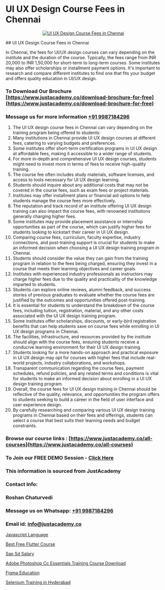 # UI UX Design Course Fees in Chennai

<p align="center">
  <a href="https://justacademy.co/all-courses">
    <img src="https://i.ibb.co/P5KtSQ2/ui-ux.png" alt="UI UX Design Course Fees in Chennai">
  </a>
</p>
## UI UX Design Course Fees in Chennai

In Chennai, the fees for UI/UX design courses can vary depending on the institute and the duration of the course. Typically, the fees range from INR 20,000 to INR 1,50,000 for short-term to long-term courses. Some institutes may also offer scholarships or installment payment options. It's important to research and compare different institutes to find one that fits your budget and offers quality education in UI/UX design.
### To Download Our Brochure [https://www.justacademy.co/download-brochure-for-free](https://www.justacademy.co/download-brochure-for-free)
### Message us for more information [+91 9987184296](https://api.whatsapp.com/send?phone=919987184296)
1) The UI UX design course fees in Chennai can vary depending on the training program being offered to students:
2) Many institutions in Chennai provide UI UX design courses at different fees, catering to varying budgets and preferences.
3) Some institutes offer short-term certification programs in UI UX design at affordable fees, making it accessible to a wider range of students.
4) For more in-depth and comprehensive UI UX design courses, students might need to invest more in terms of fees to receive high-quality training.
5) The course fee often includes study materials, software licenses, and access to tools necessary for UI UX design learning.
6) Students should inquire about any additional costs that may not be covered in the course fees, such as exam fees or project materials.
7) Institutes may offer installment plans or financial aid options to help students manage the course fees more effectively.
8) The reputation and track record of an institute offering UI UX design training can also impact the course fees, with renowned institutions generally charging higher fees.
9) Some institutes may provide placement assistance or internship opportunities as part of the course, which can justify higher fees for students looking to kickstart their career in UI UX design.
10) Comparing course fees, curriculum, faculty expertise, industry connections, and post-training support is crucial for students to make an informed decision when choosing a UI UX design training program in Chennai.
11) Students should consider the value they can gain from the training program in relation to the fees being charged, ensuring they invest in a course that meets their learning objectives and career goals.
12) Institutes with experienced industry professionals as instructors may charge higher fees due to the quality and practicality of the knowledge imparted to students.
13) Students can explore online reviews, alumni feedback, and success stories of previous graduates to evaluate whether the course fees are justified by the outcomes and opportunities offered post-training.
14) It is essential for students to understand the breakdown of the course fees, including tuition, registration, material, and any other costs associated with the UI UX design training program.
15) Some institutes offer scholarships, discounts, or early-bird registration benefits that can help students save on course fees while enrolling in UI UX design programs in Chennai.
16) The facilities, infrastructure, and resources provided by the institute should align with the course fees, ensuring students receive a conducive learning environment for their UI UX design training.
17) Students looking for a more hands-on approach and practical exposure in UI UX design may opt for courses with higher fees that include real-world projects, industry collaborations, and workshops.
18) Transparent communication regarding the course fees, payment schedules, refund policies, and any related terms and conditions is vital for students to make an informed decision about enrolling in a UI UX design training program.
19) Overall, the course fees for UI UX design training in Chennai should be reflective of the quality, relevance, and opportunities the program offers to students seeking to build a career in the field of user interface and user experience design.
20) By carefully researching and comparing various UI UX design training programs in Chennai based on their fees and offerings, students can select a course that best suits their learning needs and budget constraints.

### Browse our course links : [https://www.justacademy.co/all-courses](https://www.justacademy.co/all-courses) 
### To Join our FREE DEMO Session - [Click Here](https://www.justacademy.co/register-for-course-demo)


### This information is sourced from JustAcademy
### Contact Info:
### Roshan Chaturvedi
### Message us on Whatsapp: [+91 9987184296](https://api.whatsapp.com/send?phone=919987184296)
### Email id: [info@justacademy.co](mailto:info@justacademy.co)
                
[Javascript Language](https://www.linkedin.com/pulse/javascript-language-justacademy-hyderabad-xkcsc?trackingId=jJXdc1pBlPfem26I4l0JHg%3D%3D&lipi=urn%3Ali%3Apage%3Ad_flagship3_company_admin%3BepomL552S36dZH34vwpA2w%3D%3D)

[Best Free Flutter Course](https://www.linkedin.com/pulse/best-free-flutter-course-justacademy-beangaluru-x8adc/)

[Sap Sd Salary](https://medium.com/@abhidnya.1068/sap-sd-salary-83d5c9c77d33)

[Adobe Photoshop Cc Essentials Training Course Download](https://medium.com/@mistersumit961/adobe-photoshop-cc-essentials-training-course-download-e54539ac025d)

[Figma Education](https://justacademyin.github.io/justacademy/figma-education)

[Selenium Training in Hyderabad](https://justacademyin.github.io/justacademy/selenium-training-in-hyderabad)

